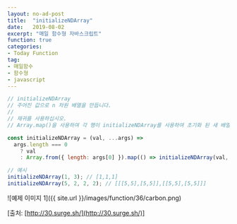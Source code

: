 ```yaml
---
layout: no-ad-post
title:  "initializeNDArray"
date:   2019-08-02
excerpt: "매일 함수형 자바스크립트"
function: true
categories:
- Today Function
tag:
- 매일함수
- 함수형
- javascript
---
```


```javascript
// initializeNDArray
// 주어진 값으로 n 차원 배열을 만듭니다.
// 
// 재귀를 사용하십시오.
// Array.map()을 사용하여 각 행이 initializeNDArray를 사용하여 초기화 된 새 배열 인 행을 생성하십시오.

const initializeNDArray = (val, ...args) =>
  args.length === 0
    ? val
    : Array.from({ length: args[0] }).map(() => initializeNDArray(val, ...args.slice(1)));

// 예시
initializeNDArray(1, 3); // [1,1,1]
initializeNDArray(5, 2, 2, 2); // [[[5,5],[5,5]],[[5,5],[5,5]]]
```

![예제 이미지 1]({{ site.url }}/images/function/36/carbon.png)

[출처: [http://30.surge.sh/](http://30.surge.sh/)]
